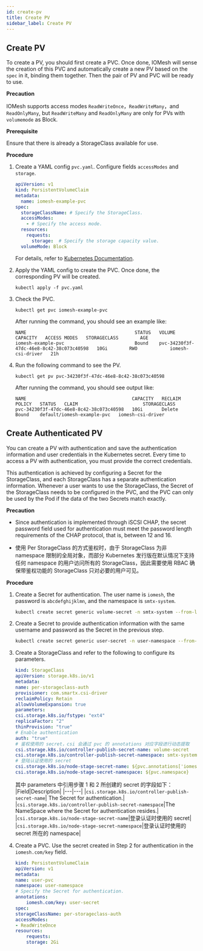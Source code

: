 ```yaml
---
id: create-pv
title: Create PV
sidebar_label: Create PV
---
```


## Create PV

To create a PV, you should first create a PVC. Once done, IOMesh will sense the creation of this PVC and automatically create a new PV based on the `spec` in it, binding them together. Then the pair of PV and PVC will be ready to use.

**Precaution**

IOMesh supports access modes `ReadWriteOnce`，`ReadWriteMany`，and `ReadOnlyMany`, but `ReadWriteMany` and `ReadOnlyMany` are only for PVs with `volumemode` as Block.

**Prerequisite**

Ensure that there is already a StorageClass available for use.

**Procedure**
1. Create a YAML config `pvc.yaml`. Configure fields `accessModes` and `storage`.

    ```yaml
    apiVersion: v1
    kind: PersistentVolumeClaim
    metadata:
      name: iomesh-example-pvc
    spec:
      storageClassName: # Specify the StorageClass.
      accessModes:
        - # Specify the access mode. 
      resources:
        requests:
          storage:  # Specify the storage capacity value.
      volumeMode: Block
    ```

    For details, refer to [Kubernetes Documentation](https://kubernetes.io/docs/concepts/storage/persistent-volumes/).
  
2. Apply the YAML config to create the PVC. Once done, the corresponding PV will be created.

    ```
    kubectl apply -f pvc.yaml
    ```

3. Check the PVC.

    ```
    kubectl get pvc iomesh-example-pvc
    ```
   After running the command, you should see an example like:
    ```output
    NAME                                        STATUS   VOLUME                                     CAPACITY   ACCESS MODES   STORAGECLASS        AGE
    iomesh-example-pvc                          Bound    pvc-34230f3f-47dc-46e8-8c42-38c073c40598   10Gi        RWO            iomesh-csi-driver   21h   
    ```

4. Run the following command to see the PV.

    ```
    kubectl get pv pvc-34230f3f-47dc-46e8-8c42-38c073c40598
    ```
   After running the command, you should see output like:
    ```output
    NAME                                       CAPACITY   RECLAIM POLICY   STATUS   CLAIM                        STORAGECLASS
    pvc-34230f3f-47dc-46e8-8c42-38c073c40598   10Gi       Delete           Bound    default/iomesh-example-pvc   iomesh-csi-driver
    ```

## Create Authenticated PV 

You can create a PV with authentication and save the authentication information and user credentials in the Kubernetes secret. Every time to access a PV with authentication, you must provide the correct credentials.

This authentication is achieved by configuring a Secret for the StorageClass, and each StorageClass has a separate authentication information. Whenever a user wants to use the StorageClass, the Secret of the StorageClass needs to be configured in the PVC, and the PVC can only be used by the Pod if the data of the two Secrets match exactly.

**Precaution**
- Since authentication is implemented through iSCSI CHAP, the secret password field used for authentication must meet the password length requirements of the CHAP protocol, that is, between 12 and 16.

- 使用 Per StorageClass 的方式鉴权时，由于 StorageClass 为非 namespace 限制的全局对象，而部分 Kubernetes 发行版在默认情况下支持任何 namespace 的用户访问所有的 StorageClass，因此需要使用 RBAC 确保带鉴权功能的 StorageClass 只对必要的用户可见。

**Procedure**
1. Create a Secret for authentication. The user name is `iomesh`, the password is `abcdefghijklmn`, and the namespace is `smtx-system`.

    ```bash
    kubectl create secret generic volume-secret -n smtx-system --from-literal=username=iomesh --from-literal=password=abcdefghijklmn
    ```
2. Create a Secret to provide authentication information with the same username and password as the Secret in the previous step.

    ```bash
    kubectl create secret generic user-secret -n user-namespace --from-literal=username=iomesh --from-literal=password=abcdefghijklmn
    ```
3. Create a StorageClass and refer to the following to configure its parameters.

    ```yaml
    kind: StorageClass
    apiVersion: storage.k8s.io/v1
    metadata:
    name: per-storageclass-auth
    provisioner: com.smartx.csi-driver 
    reclaimPolicy: Retain
    allowVolumeExpansion: true
    parameters:
    csi.storage.k8s.io/fstype: "ext4"
    replicaFactor: "2"
    thinProvision: "true"
    # Enable authentication 
    auth: "true"
    # 鉴权使用的 secret，csi 会通过 pvc 的 annotations 对应字段进行动态提取
    csi.storage.k8s.io/controller-publish-secret-name: volume-secret 
    csi.storage.k8s.io/controller-publish-secret-namespace: smtx-system
    # 登陆认证使用的 secret
    csi.storage.k8s.io/node-stage-secret-name: ${pvc.annotations['iomesh.com/key']}
    csi.storage.k8s.io/node-stage-secret-namespace: ${pvc.namespace}
    ```
    其中 parameters 中引用步骤 1 和 2 所创建的 secret 的字段如下：
    |Field|Description|
    |---|---|
    |`csi.storage.k8s.io/controller-publish-secret-name`| The Secret for authentication.|
    |`csi.storage.k8s.io/controller-publish-secret-namespace`|The NameSpace where the Secret for authentication resides.|
    |`csi.storage.k8s.io/node-stage-secret-name`|登录认证时使用的 secret|
    |`csi.storage.k8s.io/node-stage-secret-namespace`|登录认证时使用的 secret 所在的 namespace|

4. Create a PVC. Use the secret created in Step 2 for authentication in the `iomesh.com/key` field.

    ```yaml
    kind: PersistentVolumeClaim
    apiVersion: v1
    metadata:
    name: user-pvc
    namespace: user-namespace
    # Specify the Secret for authentication.
    annotations:
        iomesh.com/key: user-secret
    spec:
    storageClassName: per-storageclass-auth
    accessModes:
    - ReadWriteOnce
    resources:
        requests:
        storage: 2Gi
    ```